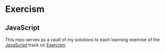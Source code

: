 # Exercism
## JavaScript
This repo serves as a vault of my solutions to each learning exercise of the [JavaScript](https://exercism.org/tracks/javascript) track on [Exercism](https://exercism.org).
